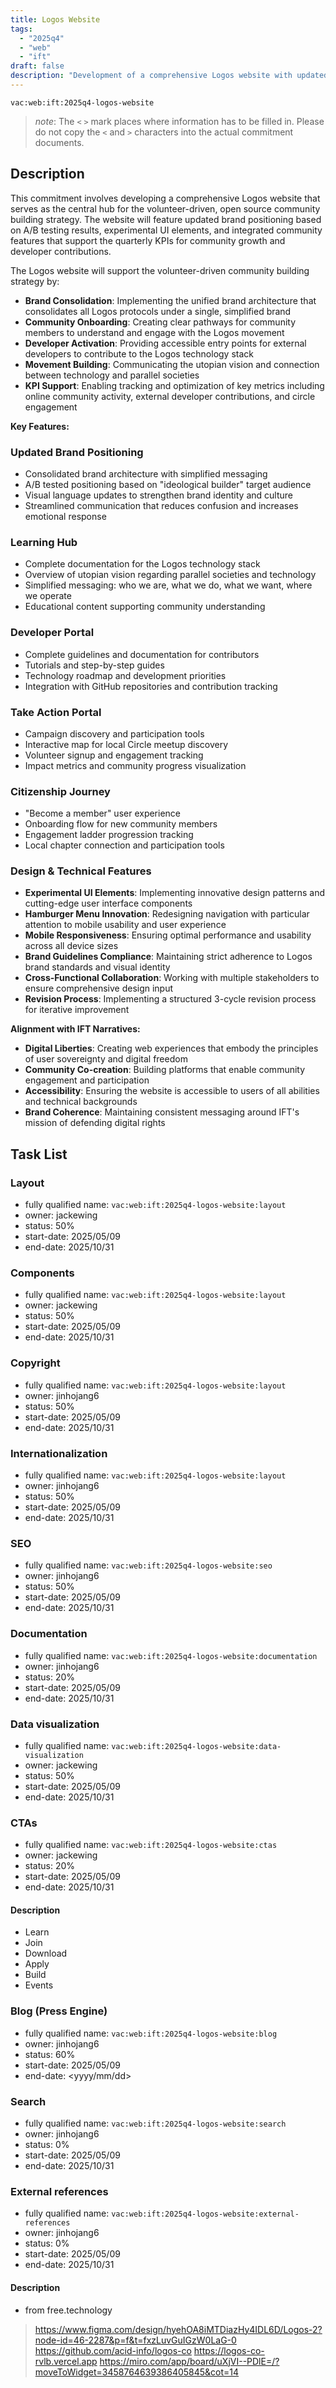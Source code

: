 ```yaml
---
title: Logos Website
tags:
  - "2025q4"
  - "web"
  - "ift"
draft: false
description: "Development of a comprehensive Logos website with updated brand positioning, experimental UI elements, and integrated community features including contribute portal, learning hub, and citizenship journey."
---
```


`vac:web:ift:2025q4-logos-website`

> *note*: The `<` `>` mark places where information has to be filled in. Please do not copy the `<` and `>` characters into the actual commitment documents.
## Description

This commitment involves developing a comprehensive Logos website that serves as the central hub for the volunteer-driven, open source community building strategy. The website will feature updated brand positioning based on A/B testing results, experimental UI elements, and integrated community features that support the quarterly KPIs for community growth and developer contributions.

The Logos website will support the volunteer-driven community building strategy by:
- **Brand Consolidation**: Implementing the unified brand architecture that consolidates all Logos protocols under a single, simplified brand
- **Community Onboarding**: Creating clear pathways for community members to understand and engage with the Logos movement
- **Developer Activation**: Providing accessible entry points for external developers to contribute to the Logos technology stack
- **Movement Building**: Communicating the utopian vision and connection between technology and parallel societies
- **KPI Support**: Enabling tracking and optimization of key metrics including online community activity, external developer contributions, and circle engagement

**Key Features:**

### Updated Brand Positioning
- Consolidated brand architecture with simplified messaging
- A/B tested positioning based on "ideological builder" target audience
- Visual language updates to strengthen brand identity and culture
- Streamlined communication that reduces confusion and increases emotional response

### Learning Hub
- Complete documentation for the Logos technology stack
- Overview of utopian vision regarding parallel societies and technology
- Simplified messaging: who we are, what we do, what we want, where we operate
- Educational content supporting community understanding

### Developer Portal
- Complete guidelines and documentation for contributors
- Tutorials and step-by-step guides
- Technology roadmap and development priorities
- Integration with GitHub repositories and contribution tracking

### Take Action Portal
- Campaign discovery and participation tools
- Interactive map for local Circle meetup discovery
- Volunteer signup and engagement tracking
- Impact metrics and community progress visualization

### Citizenship Journey
- "Become a member" user experience
- Onboarding flow for new community members
- Engagement ladder progression tracking
- Local chapter connection and participation tools

### Design & Technical Features
- **Experimental UI Elements**: Implementing innovative design patterns and cutting-edge user interface components
- **Hamburger Menu Innovation**: Redesigning navigation with particular attention to mobile usability and user experience
- **Mobile Responsiveness**: Ensuring optimal performance and usability across all device sizes
- **Brand Guidelines Compliance**: Maintaining strict adherence to Logos brand standards and visual identity
- **Cross-Functional Collaboration**: Working with multiple stakeholders to ensure comprehensive design input
- **Revision Process**: Implementing a structured 3-cycle revision process for iterative improvement

**Alignment with IFT Narratives:**
- **Digital Liberties**: Creating web experiences that embody the principles of user sovereignty and digital freedom
- **Community Co-creation**: Building platforms that enable community engagement and participation
- **Accessibility**: Ensuring the website is accessible to users of all abilities and technical backgrounds
- **Brand Coherence**: Maintaining consistent messaging around IFT's mission of defending digital rights

## Task List

### Layout

* fully qualified name: `vac:web:ift:2025q4-logos-website:layout`
* owner: jackewing
* status: 50%
* start-date: 2025/05/09
* end-date: 2025/10/31

### Components

* fully qualified name: `vac:web:ift:2025q4-logos-website:layout`
* owner: jackewing
* status: 50%
* start-date: 2025/05/09
* end-date: 2025/10/31

### Copyright

* fully qualified name: `vac:web:ift:2025q4-logos-website:layout`
* owner: jinhojang6
* status: 50%
* start-date: 2025/05/09
* end-date: 2025/10/31

### Internationalization

* fully qualified name: `vac:web:ift:2025q4-logos-website:layout`
* owner: jinhojang6
* status: 50%
* start-date: 2025/05/09
* end-date: 2025/10/31

### SEO

* fully qualified name: `vac:web:ift:2025q4-logos-website:seo`
* owner: jinhojang6
* status: 50%
* start-date: 2025/05/09
* end-date: 2025/10/31

### Documentation

* fully qualified name: `vac:web:ift:2025q4-logos-website:documentation`
* owner: jinhojang6
* status: 20%
* start-date: 2025/05/09
* end-date: 2025/10/31

### Data visualization

* fully qualified name: `vac:web:ift:2025q4-logos-website:data-visualization`
* owner: jackewing
* status: 50%
* start-date: 2025/05/09
* end-date: 2025/10/31

### CTAs

* fully qualified name: `vac:web:ift:2025q4-logos-website:ctas`
* owner: jackewing
* status: 20%
* start-date: 2025/05/09
* end-date: 2025/10/31

#### Description

- Learn
- Join
- Download
- Apply
- Build
- Events

### Blog (Press Engine)

* fully qualified name: `vac:web:ift:2025q4-logos-website:blog`
* owner: jinhojang6
* status: 60%
* start-date: 2025/05/09
* end-date: <yyyy/mm/dd>

### Search

* fully qualified name: `vac:web:ift:2025q4-logos-website:search`
* owner: jinhojang6
* status: 0%
* start-date: 2025/05/09
* end-date: 2025/10/31

### External references

* fully qualified name: `vac:web:ift:2025q4-logos-website:external-references`
* owner: jinhojang6
* status: 0%
* start-date: 2025/05/09
* end-date: 2025/10/31

#### Description

- from free.technology

> https://www.figma.com/design/hyehOA8iMTDiazHy4IDL6D/Logos-2?node-id=46-2287&p=f&t=fxzLuvGuIGzW0LaG-0
> https://github.com/acid-info/logos-co
> https://logos-co-rvlb.vercel.app
> https://miro.com/app/board/uXjVI--PDlE=/?moveToWidget=3458764639386405845&cot=14